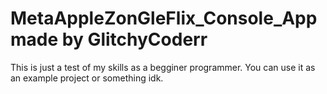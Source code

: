 # MetaAppleZonGleFlix_Console_App made by GlitchyCoderr
This is just a test of my skills as a begginer programmer. You can use it as an example project or something idk.
